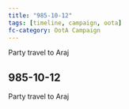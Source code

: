 ```yaml
---
title: "985-10-12"
tags: [timeline, campaign, oota]
fc-category: OotA Campaign
---
```

<span class='ob-timelines'
	data-date='985-10-12-00'
	data-title='Campaign: NAGA Adventures'
	data-class='orange'> Party travel to Araj </span>
## 985-10-12
Party travel to Araj

